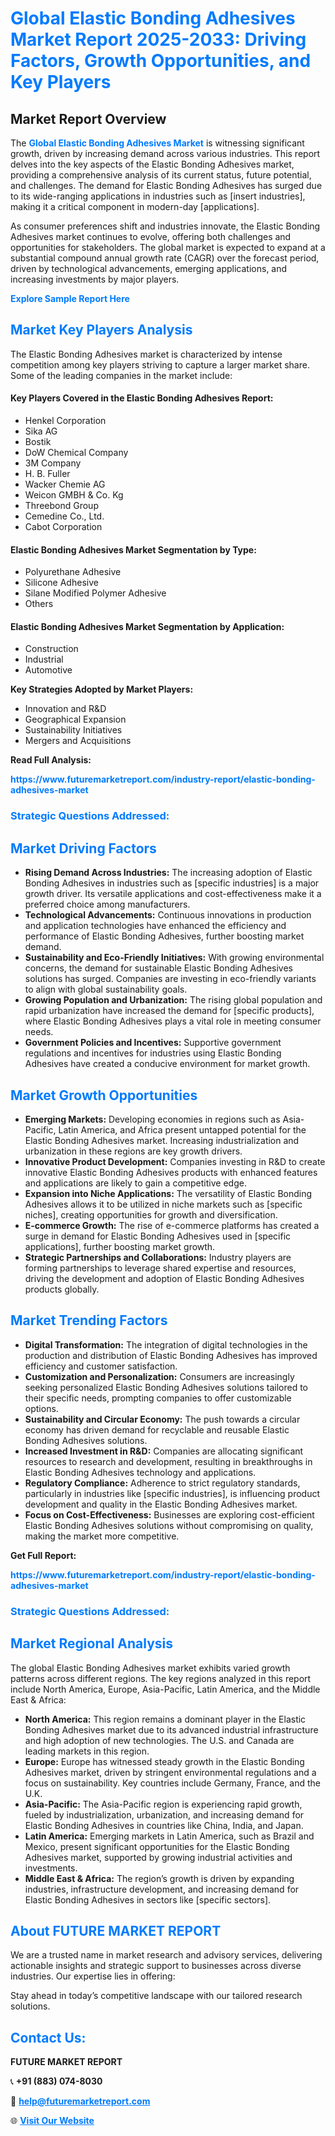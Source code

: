 <h1 style="color: #007BFF;">Global Elastic Bonding Adhesives Market Report 2025-2033: Driving Factors, Growth Opportunities, and Key Players</h1>

<section id="overview">
<h2>Market Report Overview</h2>
<p>The <a href="https://www.futuremarketreport.com/industry-report/elastic-bonding-adhesives-market" style="color: #007BFF; text-decoration: none;"><strong>Global Elastic Bonding Adhesives Market</strong></a> is witnessing significant growth, driven by increasing demand across various industries. This report delves into the key aspects of the Elastic Bonding Adhesives market, providing a comprehensive analysis of its current status, future potential, and challenges. The demand for Elastic Bonding Adhesives has surged due to its wide-ranging applications in industries such as [insert industries], making it a critical component in modern-day [applications].</p>
<p>As consumer preferences shift and industries innovate, the Elastic Bonding Adhesives market continues to evolve, offering both challenges and opportunities for stakeholders. The global market is expected to expand at a substantial compound annual growth rate (CAGR) over the forecast period, driven by technological advancements, emerging applications, and increasing investments by major players.</p>
</section>

<section id="overview">
<p><a href="https://www.futuremarketreport.com/request-sample/reportId=41419" style="color: #007BFF; text-decoration: none;"><strong>Explore Sample Report Here</strong></a></p>
</section>

<section id="key-players">
<h2 style="color: #007BFF;">Market Key Players Analysis</h2>
<p>The Elastic Bonding Adhesives market is characterized by intense competition among key players striving to capture a larger market share. Some of the leading companies in the market include:</p>
<h4>Key Players Covered in the Elastic Bonding Adhesives Report:</h4>
<ul><li>Henkel Corporation</li><li>Sika AG</li><li>Bostik</li><li>DoW Chemical Company</li><li>3M Company</li><li>H. B. Fuller</li><li>Wacker Chemie AG</li><li>Weicon GMBH &amp; Co. Kg</li><li>Threebond Group</li><li>Cemedine Co., Ltd.</li><li>Cabot Corporation</li></ul>
<h4>Elastic Bonding Adhesives Market Segmentation by Type:</h4>
<ul><li>Polyurethane Adhesive</li><li>Silicone Adhesive</li><li>Silane Modified Polymer Adhesive</li><li>Others</li></ul>

<h4>Elastic Bonding Adhesives Market Segmentation by Application:</h4>
<ul><li>Construction</li><li>Industrial</li><li>Automotive</li></ul>
<p><strong>Key Strategies Adopted by Market Players:</strong></p>
<ul>
<li>Innovation and R&D</li>
<li>Geographical Expansion</li>
<li>Sustainability Initiatives</li>
<li>Mergers and Acquisitions</li>
</ul>
</section>

<section>
<p><strong>Read Full Analysis: </strong></p><a href="https://www.futuremarketreport.com/industry-report/elastic-bonding-adhesives-market" style="color: #007BFF; text-decoration: none;"><strong>https://www.futuremarketreport.com/industry-report/elastic-bonding-adhesives-market</strong></a>
<h3 style="color: #007BFF;">Strategic Questions Addressed:</h3>
</section>

<section id="driving-factors">
<h2 style="color: #007BFF;">Market Driving Factors</h2>
<ul>
<li><strong>Rising Demand Across Industries:</strong> The increasing adoption of Elastic Bonding Adhesives in industries such as [specific industries] is a major growth driver. Its versatile applications and cost-effectiveness make it a preferred choice among manufacturers.</li>
<li><strong>Technological Advancements:</strong> Continuous innovations in production and application technologies have enhanced the efficiency and performance of Elastic Bonding Adhesives, further boosting market demand.</li>
<li><strong>Sustainability and Eco-Friendly Initiatives:</strong> With growing environmental concerns, the demand for sustainable Elastic Bonding Adhesives solutions has surged. Companies are investing in eco-friendly variants to align with global sustainability goals.</li>
<li><strong>Growing Population and Urbanization:</strong> The rising global population and rapid urbanization have increased the demand for [specific products], where Elastic Bonding Adhesives plays a vital role in meeting consumer needs.</li>
<li><strong>Government Policies and Incentives:</strong> Supportive government regulations and incentives for industries using Elastic Bonding Adhesives have created a conducive environment for market growth.</li>
</ul>
</section>

<section id="growth-opportunities">
<h2 style="color: #007BFF;">Market Growth Opportunities</h2>
<ul>
<li><strong>Emerging Markets:</strong> Developing economies in regions such as Asia-Pacific, Latin America, and Africa present untapped potential for the Elastic Bonding Adhesives market. Increasing industrialization and urbanization in these regions are key growth drivers.</li>
<li><strong>Innovative Product Development:</strong> Companies investing in R&D to create innovative Elastic Bonding Adhesives products with enhanced features and applications are likely to gain a competitive edge.</li>
<li><strong>Expansion into Niche Applications:</strong> The versatility of Elastic Bonding Adhesives allows it to be utilized in niche markets such as [specific niches], creating opportunities for growth and diversification.</li>
<li><strong>E-commerce Growth:</strong> The rise of e-commerce platforms has created a surge in demand for Elastic Bonding Adhesives used in [specific applications], further boosting market growth.</li>
<li><strong>Strategic Partnerships and Collaborations:</strong> Industry players are forming partnerships to leverage shared expertise and resources, driving the development and adoption of Elastic Bonding Adhesives products globally.</li>
</ul>
</section>

<section id="trending-factors">
<h2 style="color: #007BFF;">Market Trending Factors</h2>
<ul>
<li><strong>Digital Transformation:</strong> The integration of digital technologies in the production and distribution of Elastic Bonding Adhesives has improved efficiency and customer satisfaction.</li>
<li><strong>Customization and Personalization:</strong> Consumers are increasingly seeking personalized Elastic Bonding Adhesives solutions tailored to their specific needs, prompting companies to offer customizable options.</li>
<li><strong>Sustainability and Circular Economy:</strong> The push towards a circular economy has driven demand for recyclable and reusable Elastic Bonding Adhesives solutions.</li>
<li><strong>Increased Investment in R&D:</strong> Companies are allocating significant resources to research and development, resulting in breakthroughs in Elastic Bonding Adhesives technology and applications.</li>
<li><strong>Regulatory Compliance:</strong> Adherence to strict regulatory standards, particularly in industries like [specific industries], is influencing product development and quality in the Elastic Bonding Adhesives market.</li>
<li><strong>Focus on Cost-Effectiveness:</strong> Businesses are exploring cost-efficient Elastic Bonding Adhesives solutions without compromising on quality, making the market more competitive.</li>
</ul>
</section>

<section>
<p><strong>Get Full Report: </strong></p><a href="https://www.futuremarketreport.com/industry-report/elastic-bonding-adhesives-market" style="color: #007BFF; text-decoration: none;"><strong>https://www.futuremarketreport.com/industry-report/elastic-bonding-adhesives-market</strong></a>
<h3 style="color: #007BFF;">Strategic Questions Addressed:</h3>
</section>


<section id="regional-analysis">
<h2 style="color: #007BFF;">Market Regional Analysis</h2>
<p>The global Elastic Bonding Adhesives market exhibits varied growth patterns across different regions. The key regions analyzed in this report include North America, Europe, Asia-Pacific, Latin America, and the Middle East & Africa:</p>
<ul>
<li><strong>North America:</strong> This region remains a dominant player in the Elastic Bonding Adhesives market due to its advanced industrial infrastructure and high adoption of new technologies. The U.S. and Canada are leading markets in this region.</li>
<li><strong>Europe:</strong> Europe has witnessed steady growth in the Elastic Bonding Adhesives market, driven by stringent environmental regulations and a focus on sustainability. Key countries include Germany, France, and the U.K.</li>
<li><strong>Asia-Pacific:</strong> The Asia-Pacific region is experiencing rapid growth, fueled by industrialization, urbanization, and increasing demand for Elastic Bonding Adhesives in countries like China, India, and Japan.</li>
<li><strong>Latin America:</strong> Emerging markets in Latin America, such as Brazil and Mexico, present significant opportunities for the Elastic Bonding Adhesives market, supported by growing industrial activities and investments.</li>
<li><strong>Middle East & Africa:</strong> The region’s growth is driven by expanding industries, infrastructure development, and increasing demand for Elastic Bonding Adhesives in sectors like [specific sectors].</li>
</ul>
</section>

<footer>
<h2 style="color: #007BFF;">About FUTURE MARKET REPORT</h2>
<p>We are a trusted name in market research and advisory services, delivering actionable insights and strategic support to businesses across diverse industries. Our expertise lies in offering:</p>

<p>Stay ahead in today’s competitive landscape with our tailored research solutions.</p>

<h2 style="color: #007BFF;">Contact Us:</h2>
<p><strong>FUTURE MARKET REPORT</strong></p>
<p>📞 <strong>+91 (883) 074-8030</strong></p>
<p>📧 <strong><a href="mailto:help@futuremarketreport.com" style="color: #007BFF;">help@futuremarketreport.com</a></strong></p>
<p>🌐 <strong><a href="https://www.futuremarketreport.com/" style="color: #007BFF;">Visit Our Website</a></strong></p>
</footer>
